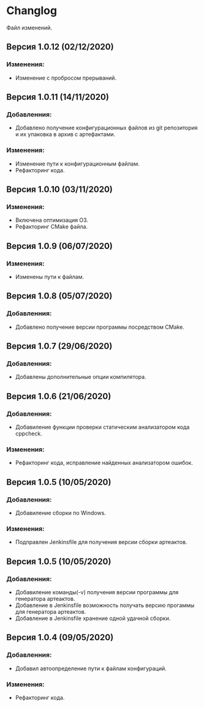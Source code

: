 # Changlog
Файл изменений.

## Версия 1.0.12 (02/12/2020)
### Изменения:
- Изменение с пробросом прерываний.

## Версия 1.0.11 (14/11/2020)
### Добавленния:
- Добавлено получение конфигурационных файлов из git репозитория и их упаковка в архив с артефактами.
### Изменения:
- Изменение пути к конфигурационным файлам.
- Рефакторинг кода.

## Версия 1.0.10 (03/11/2020)
### Изменения:
- Включена оптимизация O3.
- Рефакторинг CMake файла.


## Версия 1.0.9 (06/07/2020)
### Изменения:
- Изменены пути к файлам.


## Версия 1.0.8 (05/07/2020)
### Добавленния:
- Добавлено получение версии программы посредством CMake.


## Версия 1.0.7 (29/06/2020)
### Добавленния:
- Добавлены дополнительные опции компилятора.


## Версия 1.0.6 (21/06/2020)
### Добавленния:
- Добавиление функции проверки статическим анализатором кода cppcheck.

### Изменения:
- Рефакторинг кода, исправление найденных анализатором ошибок.


## Версия 1.0.5 (10/05/2020)
### Добавленния:
- Добавиление сборки по Windows.

### Изменения:
- Подправлен Jenkinsfile для получения версии сборки артеактов.


## Версия 1.0.5 (10/05/2020)
### Добавленния:
- Добавиление команды(-v) получения версии программы для генератора артеактов.
- Добавление в Jenkinsfile возможность получать версию прогаммы для генератора артеактов.
- Добавление в Jenkinsfile хранение одной удачной сборки.


## Версия 1.0.4 (09/05/2020)
### Добавленния:
- Добавил автоопределение пути к файлам конфигураций.

### Изменения:
- Рефакторинг кода.
